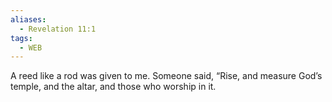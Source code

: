 ```yaml
---
aliases:
  - Revelation 11:1
tags:
  - WEB
---
```

A reed like a rod was given to me. Someone said, “Rise, and measure God’s temple, and the altar, and those who worship in it.